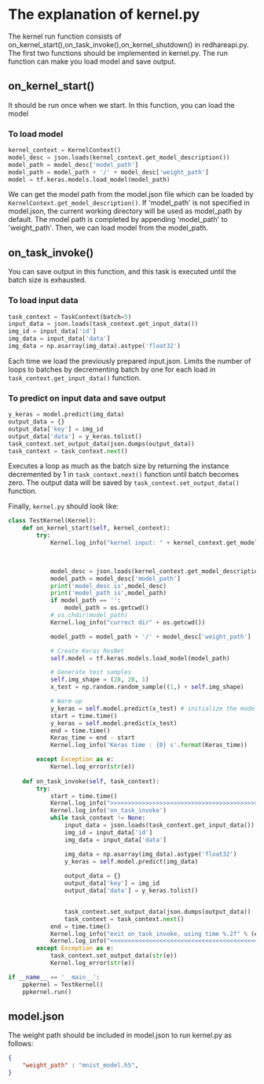 # The explanation of kernel.py
The kernel run function consists of on_kernel_start(),on_task_invoke(),on_kernel_shutdown() in redhareapi.py. The first two functions should be implemented in kernel.py. The run function can make you load model and save output.

## on_kernel_start()
It should be run once when we start. In this function, you can load the model

### To load model
```python
kernel_context = KernelContext()
model_desc = json.loads(kernel_context.get_model_description())
model_path = model_desc['model_path']
model_path = model_path + '/' + model_desc['weight_path']
model = tf.keras.models.load_model(model_path)
```
We can get the model path from the model.json file which can be loaded by `KernelContext.get_model_description()`. If 'model_path' is not specified in model.json, the current working directory will be used as model_path by default. The model path is completed by appending 'model_path' to 'weight_path'. Then, we can load model from the model_path.

<!-- ### To predict on test sample and measure the elapsed time
```python
import time
start = time.time()
y_keras = model.predict(x_test)
end = time.time()
Keras_time = end - start
```
We can check the elapsed time by the difference before and after the prediction -->

## on_task_invoke()
You can save output in this function, and this task is executed until the batch size is exhausted.

### To load input data
```python
task_context = TaskContext(batch=5)
input_data = json.loads(task_context.get_input_data())
img_id = input_data['id']
img_data = input_data['data']
img_data = np.asarray(img_data).astype('float32')
```
Each time we load the previously prepared input.json. Limits the number of loops to batches by decrementing batch by one for each load in `task_context.get_input_data()` function.

### To predict on input data and save output
```python
y_keras = model.predict(img_data)
output_data = {}
output_data['key'] = img_id
output_data['data'] = y_keras.tolist()
task_context.set_output_data(json.dumps(output_data))
task_context = task_context.next()
```

Executes a loop as much as the batch size by returning the instance decremented by 1 in `task_context.next()` function until batch becomes zero. The output data will be saved by `task_context.set_output_data()` function.


Finally, `kernel.py` should look like: 

```python
class TestKernel(Kernel):
    def on_kernel_start(self, kernel_context):
        try:
            Kernel.log_info("kernel input: " + kernel_context.get_model_description())


            
            model_desc = json.loads(kernel_context.get_model_description())
            model_path = model_desc['model_path']
            print('model_desc is',model_desc)
            print('model_path is',model_path)
            if model_path == '':
                model_path = os.getcwd()
            # os.chdir(model_path)
            Kernel.log_info("currect dir" + os.getcwd())

            model_path = model_path + '/' + model_desc['weight_path']

            # Create Keras ResNet
            self.model = tf.keras.models.load_model(model_path)

            # Generate test samples
            self.img_shape = (28, 28, 1)
            x_test = np.random.random_sample((1,) + self.img_shape)

            # Warm up
            y_keras = self.model.predict(x_test) # initialize the model first, don't take first predict into account
            start = time.time()
            y_keras = self.model.predict(x_test)
            end = time.time()
            Keras_time = end - start
            Kernel.log_info('Keras time : {0} s'.format(Keras_time))

        except Exception as e:
            Kernel.log_error(str(e))
            
    def on_task_invoke(self, task_context):
        try:
            start = time.time()
            Kernel.log_info(">>>>>>>>>>>>>>>>>>>>>>>>>>>>>>>>>>>>>>>>>>>>>>>>>>>")
            Kernel.log_info('on_task_invoke')
            while task_context != None:
                input_data = json.loads(task_context.get_input_data())
                img_id = input_data['id']
                img_data = input_data['data']

                img_data = np.asarray(img_data).astype('float32')
                y_keras = self.model.predict(img_data)
                
                output_data = {}
                output_data['key'] = img_id
                output_data['data'] = y_keras.tolist()


                task_context.set_output_data(json.dumps(output_data))
                task_context = task_context.next()
            end = time.time()
            Kernel.log_info("exit on_task_invoke, using time %.2f" % (end-start))
            Kernel.log_info("<<<<<<<<<<<<<<<<<<<<<<<<<<<<<<<<<<<<<<<<<<<<<<<<<<<")
        except Exception as e:
            task_context.set_output_data(str(e))
            Kernel.log_error(str(e))

if __name__ == '__main__':
    ppkernel = TestKernel()
    ppkernel.run()
```

## model.json
The weight path should be included in model.json to run kernel.py as follows:

```json
{
    "weight_path" : "mnist_model.h5",
}
```

